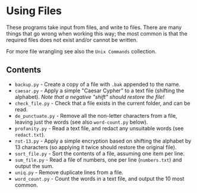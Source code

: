 # Using Files

These programs take input from files, and write to files. There are many things
that go wrong when working this way; the most common is that the required files
does not exist and/or cannot be written.

For more file wrangling see also the `Unix Commands` collection.

## Contents

- `backup.py` - Create a copy of a file with `.bak` appended to the name.
- `caesar.py` - Apply a simple "Caesar Cypher" to a text file (shifting the alphabet). _Note that a negative "shift" should restore the file!_
- `check_file.py` - Check that a file exists in the current folder, and can be read.
- `de_punctuate.py` - Remove all the non-letter characters from a file, leaving just the
words (see also `word-count.py` below).
- `profanity.py` - Read a text file, and redact any unsuitable words (see `redact.txt`). 
- `rot-13.py` - Apply a simple encryption based on shifting the alphabet by 13 characters (so
applying it twice should restore the original file).
- `sort_file.py` - Sort the contents of a file, assuming one item per line.
- `sum_file.py` - Read a file of numbers, one per line (`numbers.txt`) and output the sum.
- `uniq.py` - Remove duplicate lines from a file.
- `word_count.py` - Count the words in a text file, and output the 10 most common.

